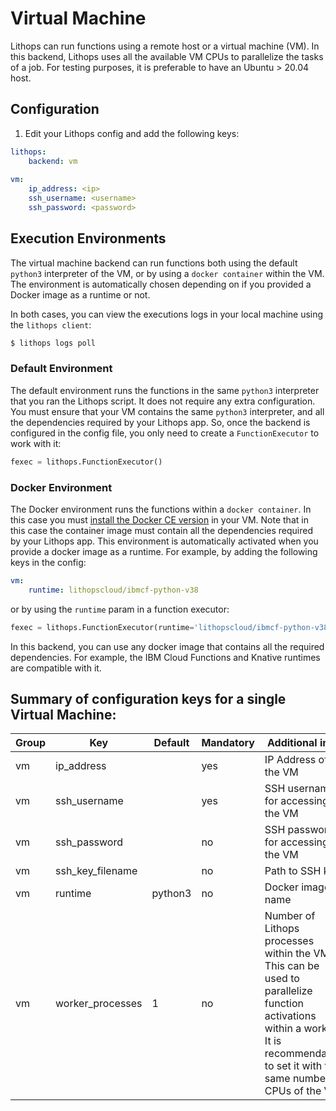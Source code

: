 # Virtual Machine

Lithops can run functions using a remote host or a virtual machine (VM). In this backend, Lithops uses all the available VM CPUs to parallelize the tasks of a job. For testing purposes, it is preferable to have an Ubuntu > 20.04 host.

## Configuration

1. Edit your Lithops config and add the following keys:

```yaml
lithops:
    backend: vm
    
vm:
    ip_address: <ip>
    ssh_username: <username>
    ssh_password: <password>
```

## Execution Environments

The virtual machine backend can run functions both using the default ``python3`` interpreter of the VM, or by using a ``docker container`` within the VM. The environment is automatically chosen depending on if you provided a Docker image as a runtime or not.

In both cases, you can view the executions logs in your local machine using the ``lithops client``:

```bash
$ lithops logs poll
```

### Default Environment
The default environment runs the functions in the same ``python3`` interpreter that you ran the Lithops script. It does not require any extra configuration. You must ensure that your VM contains the same ``python3`` interpreter, and all the dependencies required by your Lithops app. So, once the backend is configured in the config file, you only need to create a ``FunctionExecutor`` to work with it:

```python
fexec = lithops.FunctionExecutor()
```

### Docker Environment

The Docker environment runs the functions within a ``docker container``. In this case you must [install the Docker CE version](https://docs.docker.com/get-docker/) in your VM. Note that in this case the container image must contain all the dependencies required by your Lithops app. This environment is automatically activated when you provide a docker image as a runtime. For example, by adding the following keys in the config:

```yaml
vm:
    runtime: lithopscloud/ibmcf-python-v38
```

or by using the ``runtime`` param in a function executor:

```python
fexec = lithops.FunctionExecutor(runtime='lithopscloud/ibmcf-python-v38')
```

In this backend, you can use any docker image that contains all the required dependencies. For example, the IBM Cloud Functions and Knative runtimes are compatible with it.

## Summary of configuration keys for a single Virtual Machine:

|Group|Key|Default|Mandatory|Additional info|
|---|---|---|---|---|
|vm | ip_address | |yes | IP Address of the VM |
|vm | ssh_username   | | yes | SSH username for accessing the VM |
|vm | ssh_password | | no | SSH password for accessing the VM |
|vm | ssh_key_filename | | no | Path to SSH key |
|vm | runtime |  python3  |no | Docker image name |
|vm | worker_processes | 1 | no | Number of Lithops processes within the VM. This can be used to parallelize function activations within a worker. It is recommendable to set it with the same number CPUs of the VM |
